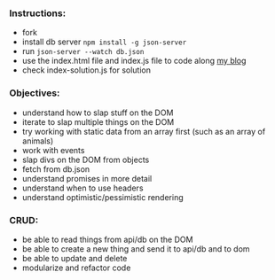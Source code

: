 ### Instructions: 
- fork 
- install db server `npm install -g json-server`
- run `json-server --watch db.json`
- use the index.html file and index.js file to code along [my blog]() 
- check index-solution.js for solution

### Objectives: 
- understand how to slap stuff on the DOM
- iterate to slap multiple things on the DOM
- try working with static data from an array first (such as an array of animals)
- work with events
- slap divs on the DOM from objects
- fetch from db.json
- understand promises in more detail
- understand when to use headers
- understand optimistic/pessimistic rendering

### CRUD: 
- be able to read things from api/db on the DOM
- be able to create a new thing and send it to api/db and to dom
- be able to update and delete
- modularize and refactor code
